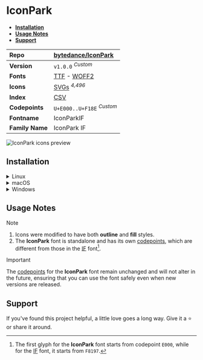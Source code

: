 # IconPark

- [**Installation**](#installation)
- [**Usage Notes**](#usage-notes)
- [**Support**](#support)

| Repo            | [bytedance/IconPark](https://github.com/bytedance/IconPark)                                                                                                                     |
| :-------------- | :------------------------------------------------------------------------------------------------------------------------------------------------------------------------------ |
| **Version**     | `v1.0.0` <sup>_Custom_</sup>                                                                                                                                                    |
| **Fonts**       | [TTF](https://raw.githubusercontent.com/iconicFonts/if/main/fonts/TTF/IconPark.ttf) - [WOFF2](https://raw.githubusercontent.com/iconicFonts/if/main/fonts/WOFF2/IconPark.woff2) |
| **Icons**       | [SVGs](https://github.com/iconicFonts/if/tree/main/packs/IconPark/svgs) <sup>_4,496_</sup>                                                                                      |
| **Index**       | [CSV](https://github.com/iconicFonts/if/blob/main/indices/IconPark.csv)                                                                                                         |
| **Codepoints**  | `U+E000..U+F18E` <sup>_Custom_</sup>                                                                                                                                            |
| **Fontname**    | IconParkIF                                                                                                                                                                      |
| **Family Name** | IconPark IF                                                                                                                                                                     |

<picture>
  <source media="(prefers-color-scheme: dark)" srcset="https://raw.githubusercontent.com/iconicFonts/if/main/imgs/IconPark_dark.png">
  <img alt="IconPark icons preview" src="https://raw.githubusercontent.com/iconicFonts/if/main/imgs/IconPark_light.png">
</picture>

## Installation

<details>

<summary>Linux</summary>

```sh
curl -o ~/.local/share/fonts/IconPark.ttf https://raw.githubusercontent.com/iconicFonts/if/main/fonts/TTF/IconPark.ttf
```

Refresh font cache:

```sh
fc-cache -f ~/.local/share/fonts
```

</details>

<details>

<summary>macOS</summary>

```sh
curl -o ~/Library/Fonts/IconPark.ttf https://raw.githubusercontent.com/iconicFonts/if/main/fonts/TTF/IconPark.ttf
```

</details>

<details>

<summary>Windows</summary>

```sh
curl -o C:\Windows\Fonts\IconPark.ttf https://raw.githubusercontent.com/iconicFonts/if/main/fonts/TTF/IconPark.ttf
```

</details>

## Usage Notes

> [!NOTE]
>
> 1. Icons were modified to have both **outline** and **fill** styles.
> 2. The **IconPark** font is standalone and has its own [codepoints](https://github.com/iconicFonts/if/blob/main/indices/IconPark.csv), which are different from those in the [IF](https://github.com/iconicFonts/if/blob/main/indices/if.csv) font[^1].

> [!IMPORTANT]
> The [codepoints](https://github.com/iconicFonts/if/blob/main/indices/IconPark.csv) for the **IconPark** font remain unchanged and will not alter in the future, ensuring that you can use the font safely even when new versions are released.

## Support

If you've found this project helpful, a little love goes a long way. Give it a :star: or share it around.

[^1]: The first glyph for the **IconPark** font starts from codepoint `E000`, while for the [IF](https://github.com/iconicFonts/if/blob/main/indices/if.csv) font, it starts from `F8197`.
